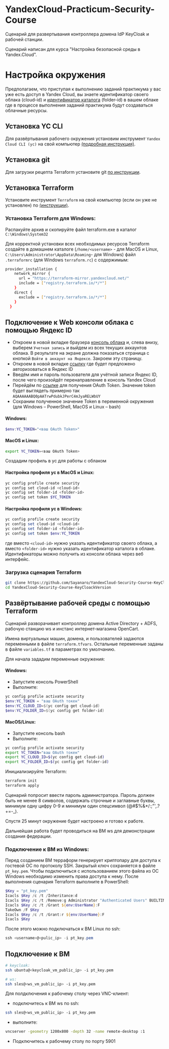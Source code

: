 # YandexCloud-Practicum-Security-Course

Сценарий для развертывания контроллера домена IdP KeyCloak и рабочей станции.

Сценарий написан для курса "Настройка безопасной среды в Yandex.Cloud".

# Настройка окружения
Предполагаем, что приступая к выполнению заданий практикума у вас уже есть доступ в Yandex Cloud, вы знаете идентификатор своего облака (cloud-id) и [идентификатор каталога](https://cloud.yandex.ru/docs/resource-manager/operations/folder/get-id) (folder-id) в вашем облаке где в процессе выполнения заданий практикума будут создаваться облачные ресурсы.

## Установка YC CLI
Для развёртывания рабочего окружения установим инструмент `Yandex Cloud CLI (yc)` на свой компьютер [(подробная инструкция)](https://cloud.yandex.ru/docs/cli/operations/install-cli#interactive).
 
## Установка git
Для загрузки рецепта Terraform установите git [по инструкции](https://git-scm.com/book/ru/v2/Введение-Установка-Git).
 
## Установка Terraform
Установите инструмент `Terraform` на свой компьютер (если он уже не установлен) по [(инструкции)](https://cloud.yandex.ru/docs/tutorials/infrastructure-management/terraform-quickstart#install-terraform).

  ### Установка Terraform для Windows:
  Распакуйте архив и скопируйте файл terraform.exe в каталог `C:\Windows\System32`
 
Для корректной установки всех необходимых ресурсов Terraform создайте в домашнем каталоге (`/home/<username>` - для MacOS и Linux, `C:\Users\Administrator\AppData\Roaming`- для Windows) файл `.terraformrc` (для Windows `terraform.rc`) с содержимым:

```bash
provider_installation {
    network_mirror {
      url = "https://terraform-mirror.yandexcloud.net/"
      include = ["registry.terraform.io/*/*"]
    }
    direct {
      exclude = ["registry.terraform.io/*/*"]
    }
  }
  ```
 
 
## Подключение к Web консоли облака с помощью Яндекс ID
* Откроем в новой вкладке браузера [консоль облака](https://console.cloud.yandex.ru/) и, слева внизу, выберем `Учетная запись` и выйдем из всех текущих аккаунтов облака. В результате на экране должна показаться страница с кнопкой `Войти в аккаунт на Яндексе`. Закроем эту страницу.
* Откроем в новой вкладке [ссылку](https://passport.yandex.ru/auth?mode=add-user&retpath=https%3A%2F%2Fconsole.cloud.yandex.ru%2F) где будет предложено авторизоваться в Яндекс ID
* Введём имя и пароль пользователя для учётной записи Яндекс ID, после чего произойдёт перенаправление в консоль Yandex Cloud
* Перейдём по [ссылке](https://oauth.yandex.ru/authorize?response_type=token&client_id=1a6990aa636648e9b2ef855fa7bec2fb) для получения OAuth Token. Значение token будет выглядеть примерно так `AQAAAAAABQ0pAATrwPdubkJPerC4mJyaRELWbUY`
* Сохраним полученное значение Token в переменной окружения (для Windows – PowerShell, MacOS и Linux – bash)

#### Windows:
```PowerShell
$env:YC_TOKEN="<ваш OAuth Token>"
```

#### MacOS и Linux:
```bash
export YC_TOKEN=<ваш OAuth Token>
```


Создадим профиль в yc для работы с облаком

#### Настройка профиля yc в MacOS и Linux:
```bash
yc config profile create security
yc config set cloud-id <cloud-id>
yc config set folder-id <folder-id>
yc config set token $YC_TOKEN
```

#### Настройка профиля yc в Windows:
```PowerShell
yc config profile create security
yc config set cloud-id <cloud-id>
yc config set folder-id <folder-id>
yc config set token $env:YC_TOKEN
```

где вместо `<cloud-id>` нужно указать идентификатор своего облака, а вместо `<folder-id>` нужно указать идентификатор каталога в облаке. Идентификаторы можно получить из консоли облака через веб интерфейс.
 
### Загрузка сценария Terraform
```bash
git clone https://github.com/Sayanaro/YandexCloud-Security-Course-KeyCloackVersion.git
cd YandexCloud-Security-Course-KeyCloackVersion
```
 
## Развёртывание рабочей среды с помощью Terraform
Сценарий разворачивает контроллер домена Active Directory + ADFS, рабочую станцию ws и инстанс интернет-магазина OpenCart.

Имена виртуальных машин, домена, и пользователей задаются переменными в файле `terraform.tfvars`. Остальные переменные заданы в файле `variables.tf` в параметрах по умолчанию.

Для начала зададим переменные окружения:
 
#### Windows:
 
* Запустите консоль PowerShell
* Выполните:
```PowerShell
yc config profile activate security
$env:YC_TOKEN = "ваш OAuth токен"
$env:YC_CLOUD_ID=$(yc config get cloud-id)
$env:YC_FOLDER_ID=$(yc config get folder-id)
```
 
#### MacOS/Linux:
 
* Запустите консоль bash
* Выполните:
```bash
yc config profile activate security
export YC_TOKEN="ваш OAuth токен"
export YC_CLOUD_ID=$(yc config get cloud-id)
export YC_FOLDER_ID=$(yc config get folder-id)
```
 
Инициализируйте Terraform:
```bash
terraform init
terraform apply
```

Сценарий попросит ввести пароль администратора. Пароль должен быть не менее 8 символов, содержать строчные и заглавные буквы, минимум одну цифру 0-9 и минимум один спецсимвол (@#$%&*/:;"'\,.?+=-_).

Спустя 25 минут окружение будет настроено и готово к работе.

Дальнейшая работа будет проводиться на ВМ ws для демонстрации создания федерации.

### Подключение к ВМ из Windows:
Перед созданием ВМ терраформ генерирует криптопару для доступа к гостевой ОС по протоколу SSH. Закрытый ключ сохраняется в файле `pt_key.pem`. Чтобы подключиться с использованием этого файла из ОС Windows необходимо изменить права доступа к нему.
После выполнения сценария Terraform выполните в PowerShell:

```PowerShell
$Key = "pt_key.pem"
Icacls $Key /c /t /Inheritance:d
Icacls $Key /c /t /Remove:g Administrator "Authenticated Users" BUILTIN\Administrators BUILTIN Everyone System Users
Icacls $Key /c /t /Grant ${env:UserName}:F
TakeOwn /F $Key
Icacls $Key /c /t /Grant:r ${env:UserName}:F
Icacls $Key
```

После этого можно подключаться к ВМ Linux по ssh:

```PowerShell
ssh <username>@<pulic_ip> -i pt_key.pem
```

## Подключение к ВМ
```bash
# keycloak:
ssh ubuntu@<keycloak_vm_public_ip> -i pt_key.pem

# ws:
ssh sles@<ws_vm_public_ip> -i pt_key.pem
```

Для полдключения к рабочему столу через VNC-клиент: 
* подключитесь к ВМ ws по ssh:
```bash
ssh sles@<ws_vm_public_ip> -i pt_key.pem
```
* выполните:
```bash
vncserver -geometry 1200x800 -depth 32 -name remote-desktop :1
```
* Подключитесь к рабочему столу по порту 5901